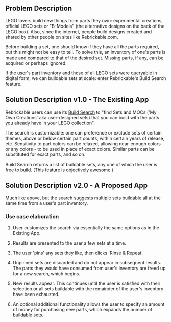 ## Problem Description

LEGO lovers build new things from parts they own: experimental creations, official LEGO sets or "B-Models" (the alternative designs on the back of the LEGO box). Also, since the internet, people build designs created and shared by other people on sites like Rebrickable.com.

Before building a set, one should know if they have all the parts required, but this might not be easy to tell. To solve this, an inventory of one's parts is made and compared to that of the desired set. Missing parts, if any, can be acquired or perhaps ignored. 

If the user's part inventory and those of all LEGO sets were queryable in digital form, we can buildable sets at scale: enter Rebrickable's Build Search feature.

## Solution Description v1.0 - The Existing App

Rebrickable users can use its [Build Search](https://rebrickable.com/build/) to "find Sets and MOCs ('My Own Creations' aka user-designed sets) that you can build with the parts you already have in your LEGO collection". 

The search is customizable: one can preference or exclude sets of certain themes, above or below certain part counts, within certain years of release, etc. Sensitivity to part colors can be relaxed, allowing near-enough colors - or any colors - to be used in place of exact colors. Similar parts can be substituted for exact parts, and so on. 

Build Search returns a list of buildable sets, any one of which the user is free to build. (This feature is objectively awesome.)

## Solution Description v2.0 - A Proposed App

Much like above, but the search suggests multiple sets buildable all at the same time from a user's part inventory.

### Use case elaboration

1. User customizes the search via essentially the same options as in the Existing App.
   
2. Results are presented to the user a few sets at a time.

3. The user 'pins' any sets they like, then clicks 'Rinse & Repeat'.

4. Unpinned sets are discarded and do not appear in subsequent results. The parts they would have consumed from user's inventory are freed up for a new search, which begins.

5. New results appear. This continues until the user is satisfied with their selection or all sets buildable with the remainder of the user's inventory have been exhausted.

6. An optional additional functionality allows the user to specify an amount of money for purchasing new parts, which expands the number of buildable sets.
